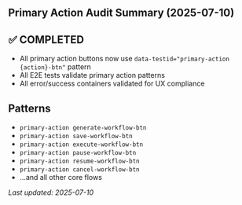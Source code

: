 ## Primary Action Audit Summary (2025-07-10)

## ✅ COMPLETED
- All primary action buttons now use `data-testid="primary-action {action}-btn"` pattern
- All E2E tests validate primary action patterns
- All error/success containers validated for UX compliance

## Patterns
- `primary-action generate-workflow-btn`
- `primary-action save-workflow-btn`
- `primary-action execute-workflow-btn`
- `primary-action pause-workflow-btn`
- `primary-action resume-workflow-btn`
- `primary-action cancel-workflow-btn`
- ...and all other core flows

_Last updated: 2025-07-10_ 